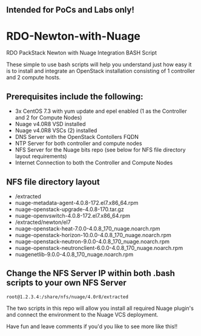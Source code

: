 ## Intended for PoCs and Labs only!
# RDO-Newton-with-Nuage
RDO PackStack Newton with Nuage Integration BASH Script

These simple to use bash scripts will help you understand just how easy it is to install and integrate an OpenStack installation consisting of 1 controller and 2 compute hosts.

## Prerequisites include the following:
- 3x CentOS 7.3 with yum update and epel enabled (1 as the Controller and 2 for Compute Nodes)
- Nuage v4.0R8 VSD installed
- Nuage v4.0R8 VSCs (2) installed
- DNS Server with the OpenStack Contollers FQDN
- NTP Server for both controller and compute nodes
- NFS Server for the Nuage bits repo (see below for NFS file directory layout requirements)
- Internet Connection to both the Controller and Compute Nodes

## NFS file directory layout
- /extracted
- nuage-metadata-agent-4.0.8-172.el7.x86_64.rpm
- nuage-openstack-upgrade-4.0.8-170.tar.gz
- nuage-openvswitch-4.0.8-172.el7.x86_64.rpm
- /extracted/newton/el7
- nuage-openstack-heat-7.0.0-4.0.8_170_nuage.noarch.rpm
- nuage-openstack-horizon-10.0.0-4.0.8_170_nuage.noarch.rpm
- nuage-openstack-neutron-9.0.0-4.0.8_170_nuage.noarch.rpm
- nuage-openstack-neutronclient-6.0.0-4.0.8_170_nuage.noarch.rpm
- nuagenetlib-9.0.0-4.0.8_170_nuage.noarch.rpm

## Change the NFS Server IP within both .bash scripts to your own NFS Server
```
root@1.2.3.4:/share/nfs/nuage/4.0r8/extracted
```

The two scripts in this repo will allow you install all required Nuage plugin's and connect the environment to the Nuage VCS deployment.

Have fun and leave comments if you'd you like to see more like this!!
